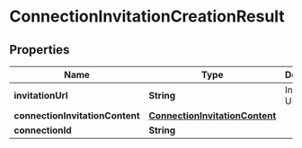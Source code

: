 

# ConnectionInvitationCreationResult

## Properties

Name | Type | Description | Notes
------------ | ------------- | ------------- | -------------
**invitationUrl** | **String** | Invitation URL | 
**connectionInvitationContent** | [**ConnectionInvitationContent**](ConnectionInvitationContent.md) |  | 
**connectionId** | **String** |  | 



